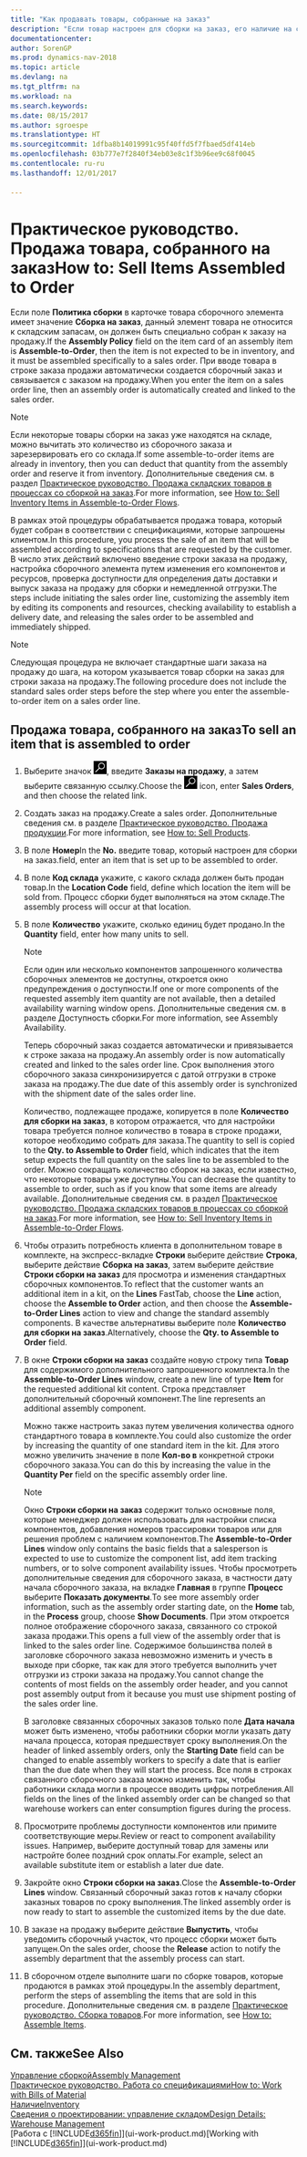 ```yaml
---
title: "Как продавать товары, собранные на заказ"
description: "Если товар настроен для сборки на заказ, его наличие на складе не ожидается, и товар должен быть собран специально для заказа на продажу. При вводе товара в строке заказа продажи автоматически создается сборочный заказ и связывается с заказом на продажу."
documentationcenter: 
author: SorenGP
ms.prod: dynamics-nav-2018
ms.topic: article
ms.devlang: na
ms.tgt_pltfrm: na
ms.workload: na
ms.search.keywords: 
ms.date: 08/15/2017
ms.author: sgroespe
ms.translationtype: HT
ms.sourcegitcommit: 1dfba8b14019991c95f40ffd5f7fbaed5df414eb
ms.openlocfilehash: 03b777e7f2840f34eb03e8c1f3b96ee9c68f0045
ms.contentlocale: ru-ru
ms.lasthandoff: 12/01/2017

---
```

# <a name="how-to-sell-items-assembled-to-order"></a><span data-ttu-id="f17bd-104">Практическое руководство. Продажа товара, собранного на заказ</span><span class="sxs-lookup"><span data-stu-id="f17bd-104">How to: Sell Items Assembled to Order</span></span>
<span data-ttu-id="f17bd-105">Если поле **Политика сборки** в карточке товара сборочного элемента имеет значение **Сборка на заказ**, данный элемент товара не относится к складским запасам, он должен быть специально собран к заказу на продажу.</span><span class="sxs-lookup"><span data-stu-id="f17bd-105">If the **Assembly Policy** field on the item card of an assembly item is **Assemble-to-Order**, then the item is not expected to be in inventory, and it must be assembled specifically to a sales order.</span></span> <span data-ttu-id="f17bd-106">При вводе товара в строке заказа продажи автоматически создается сборочный заказ и связывается с заказом на продажу.</span><span class="sxs-lookup"><span data-stu-id="f17bd-106">When you enter the item on a sales order line, then an assembly order is automatically created and linked to the sales order.</span></span>  

> [!NOTE]  
>  <span data-ttu-id="f17bd-107">Если некоторые товары сборки на заказ уже находятся на складе, можно вычитать это количество из сборочного заказа и зарезервировать его со склада.</span><span class="sxs-lookup"><span data-stu-id="f17bd-107">If some assemble-to-order items are already in inventory, then you can deduct that quantity from the assembly order and reserve it from inventory.</span></span> <span data-ttu-id="f17bd-108">Дополнительные сведения см. в раздел [Практическое руководство. Продажа складских товаров в процессах со сборкой на заказ](assembly-how-to-sell-assemble-to-order-items-and-inventory-items-together.md).</span><span class="sxs-lookup"><span data-stu-id="f17bd-108">For more information, see [How to: Sell Inventory Items in Assemble-to-Order Flows](assembly-how-to-sell-assemble-to-order-items-and-inventory-items-together.md).</span></span>  

<span data-ttu-id="f17bd-109">В рамках этой процедуры обрабатывается продажа товара, который будет собран в соответствии с спецификациями, которые запрошены клиентом.</span><span class="sxs-lookup"><span data-stu-id="f17bd-109">In this procedure, you process the sale of an item that will be assembled according to specifications that are requested by the customer.</span></span> <span data-ttu-id="f17bd-110">В число этих действий включено введение строки заказа на продажу, настройка сборочного элемента путем изменения его компонентов и ресурсов, проверка доступности для определения даты доставки и выпуск заказа на продажу для сборки и немедленной отгрузки.</span><span class="sxs-lookup"><span data-stu-id="f17bd-110">The steps include initiating the sales order line, customizing the assembly item by editing its components and resources, checking availability to establish a delivery date, and releasing the sales order to be assembled and immediately shipped.</span></span>  

> [!NOTE]  
>  <span data-ttu-id="f17bd-111">Следующая процедура не включает стандартные шаги заказа на продажу до шага, на котором указывается товар сборки на заказ для строки заказа на продажу.</span><span class="sxs-lookup"><span data-stu-id="f17bd-111">The following procedure does not include the standard sales order steps before the step where you enter the assemble-to-order item on a sales order line.</span></span>  

## <a name="to-sell-an-item-that-is-assembled-to-order"></a><span data-ttu-id="f17bd-112">Продажа товара, собранного на заказ</span><span class="sxs-lookup"><span data-stu-id="f17bd-112">To sell an item that is assembled to order</span></span>  
1.  <span data-ttu-id="f17bd-113">Выберите значок ![Поиск страницы или отчета](media/ui-search/search_small.png "Значок поиска страницы или отчета"), введите **Заказы на продажу**, а затем выберите связанную ссылку.</span><span class="sxs-lookup"><span data-stu-id="f17bd-113">Choose the ![Search for Page or Report](media/ui-search/search_small.png "Search for Page or Report icon") icon, enter **Sales Orders**, and then choose the related link.</span></span>  
2.  <span data-ttu-id="f17bd-114">Создать заказ на продажу.</span><span class="sxs-lookup"><span data-stu-id="f17bd-114">Create a sales order.</span></span> <span data-ttu-id="f17bd-115">Дополнительные сведения см. в разделе [Практическое руководство. Продажа продукции](sales-how-sell-products.md).</span><span class="sxs-lookup"><span data-stu-id="f17bd-115">For more information, see [How to: Sell Products](sales-how-sell-products.md).</span></span>  
3.  <span data-ttu-id="f17bd-116">В поле **Номер**</span><span class="sxs-lookup"><span data-stu-id="f17bd-116">In the **No.**</span></span> <span data-ttu-id="f17bd-117">введите товар, который настроен для сборки на заказ.</span><span class="sxs-lookup"><span data-stu-id="f17bd-117">field, enter an item that is set up to be assembled to order.</span></span>  
4.  <span data-ttu-id="f17bd-118">В поле **Код склада** укажите, с какого склада должен быть продан товар.</span><span class="sxs-lookup"><span data-stu-id="f17bd-118">In the **Location Code** field, define which location the item will be sold from.</span></span> <span data-ttu-id="f17bd-119">Процесс сборки будет выполняться на этом складе.</span><span class="sxs-lookup"><span data-stu-id="f17bd-119">The assembly process will occur at that location.</span></span>  
5.  <span data-ttu-id="f17bd-120">В поле **Количество** укажите, сколько единиц будет продано.</span><span class="sxs-lookup"><span data-stu-id="f17bd-120">In the **Quantity** field, enter how many units to sell.</span></span>  

    > [!NOTE]  
    >  <span data-ttu-id="f17bd-121">Если один или несколько компонентов запрошенного количества сборочных элементов не доступны, откроется окно предупреждения о доступности.</span><span class="sxs-lookup"><span data-stu-id="f17bd-121">If one or more components of the requested assembly item quantity are not available, then a detailed availability warning window opens.</span></span> <span data-ttu-id="f17bd-122">Дополнительные сведения см. в разделе Доступность сборки.</span><span class="sxs-lookup"><span data-stu-id="f17bd-122">For more information, see Assembly Availability.</span></span>  

    <span data-ttu-id="f17bd-123">Теперь сборочный заказ создается автоматически и привязывается к строке заказа на продажу.</span><span class="sxs-lookup"><span data-stu-id="f17bd-123">An assembly order is now automatically created and linked to the sales order line.</span></span> <span data-ttu-id="f17bd-124">Срок выполнения этого сборочного заказа синхронизируется с датой отгрузки в строке заказа на продажу.</span><span class="sxs-lookup"><span data-stu-id="f17bd-124">The due date of this assembly order is synchronized with the shipment date of the sales order line.</span></span>  

    <span data-ttu-id="f17bd-125">Количество, подлежащее продаже, копируется в поле **Количество для сборки на заказ**, в котором отражается, что для настройки товара требуется полное количество в товара в строке продажи, которое необходимо собрать для заказа.</span><span class="sxs-lookup"><span data-stu-id="f17bd-125">The quantity to sell is copied to the **Qty. to Assemble to Order** field, which indicates that the item setup expects the full quantity on the sales line to be assembled to the order.</span></span> <span data-ttu-id="f17bd-126">Можно сокращать количество сборок на заказ, если известно, что некоторые товары уже доступны.</span><span class="sxs-lookup"><span data-stu-id="f17bd-126">You can decrease the quantity to assemble to order, such as if you know that some items are already available.</span></span> <span data-ttu-id="f17bd-127">Дополнительные сведения см. в раздел [Практическое руководство. Продажа складских товаров в процессах со сборкой на заказ](assembly-how-to-sell-inventory-items-in-assemble-to-order-flows.md).</span><span class="sxs-lookup"><span data-stu-id="f17bd-127">For more information, see [How to: Sell Inventory Items in Assemble-to-Order Flows](assembly-how-to-sell-inventory-items-in-assemble-to-order-flows.md).</span></span>  

6.  <span data-ttu-id="f17bd-128">Чтобы отразить потребность клиента в дополнительном товаре в комплекте, на экспресс-вкладке **Строки** выберите действие **Строка**, выберите действие **Сборка на заказ**, затем выберите действие **Строки сборки на заказ** для просмотра и изменения стандартных сборочных компонентов.</span><span class="sxs-lookup"><span data-stu-id="f17bd-128">To reflect that the customer wants an additional item in a kit, on the **Lines** FastTab, choose the **Line** action, choose the **Assemble to Order** action, and then choose the **Assemble-to-Order Lines** action to view and change the standard assembly components.</span></span> <span data-ttu-id="f17bd-129">В качестве альтернативы выберите поле **Количество для сборки на заказ**.</span><span class="sxs-lookup"><span data-stu-id="f17bd-129">Alternatively, choose the **Qty. to Assemble to Order** field.</span></span>  
7.  <span data-ttu-id="f17bd-130">В окне **Строки сборки на заказ** создайте новую строку типа **Товар** для содержимого дополнительного запрошенного комплекта.</span><span class="sxs-lookup"><span data-stu-id="f17bd-130">In the **Assemble-to-Order Lines** window, create a new line of type **Item** for the requested additional kit content.</span></span> <span data-ttu-id="f17bd-131">Строка представляет дополнительный сборочный компонент.</span><span class="sxs-lookup"><span data-stu-id="f17bd-131">The line represents an additional assembly component.</span></span>  

    <span data-ttu-id="f17bd-132">Можно также настроить заказ путем увеличения количества одного стандартного товара в комплекте.</span><span class="sxs-lookup"><span data-stu-id="f17bd-132">You could also customize the order by increasing the quantity of one standard item in the kit.</span></span> <span data-ttu-id="f17bd-133">Для этого можно увеличить значение в поле **Кол-во в** конкретной строки сборочного заказа.</span><span class="sxs-lookup"><span data-stu-id="f17bd-133">You can do this by increasing the value in the **Quantity Per** field on the specific assembly order line.</span></span>  

    > [!NOTE]  
    >  <span data-ttu-id="f17bd-134">Окно **Строки сборки на заказ** содержит только основные поля, которые менеджер должен использовать для настройки списка компонентов, добавления номеров трассировки товаров или для решения проблем с наличием компонентов.</span><span class="sxs-lookup"><span data-stu-id="f17bd-134">The **Assemble-to-Order Lines** window only contains the basic fields that a salesperson is expected to use to customize the component list, add item tracking numbers, or to solve component availability issues.</span></span> <span data-ttu-id="f17bd-135">Чтобы просмотреть дополнительные сведения для сборочного заказа, в частности дату начала сборочного заказа, на вкладке **Главная** в группе **Процесс** выберите **Показать документы**.</span><span class="sxs-lookup"><span data-stu-id="f17bd-135">To see more assembly order information, such as the assembly order starting date, on the **Home** tab, in the **Process** group, choose **Show Documents**.</span></span> <span data-ttu-id="f17bd-136">При этом откроется полное отображение сборочного заказа, связанного со строкой заказа продажи.</span><span class="sxs-lookup"><span data-stu-id="f17bd-136">This opens a full view of the assembly order that is linked to the sales order line.</span></span> <span data-ttu-id="f17bd-137">Содержимое большинства полей в заголовке сборочного заказа невозможно изменить и учесть в выходе при сборке, так как для этого требуется выполнить учет отгрузки из строки заказа на продажу.</span><span class="sxs-lookup"><span data-stu-id="f17bd-137">You cannot change the contents of most fields on the assembly order header, and you cannot post assembly output from it because you must use shipment posting of the sales order line.</span></span>  
    >   
    >  <span data-ttu-id="f17bd-138">В заголовке связанных сборочных заказов только поле **Дата начала** может быть изменено, чтобы работники сборки могли указать дату начала процесса, которая предшествует сроку выполнения.</span><span class="sxs-lookup"><span data-stu-id="f17bd-138">On the header of linked assembly orders, only the **Starting Date** field can be changed to enable assembly workers to specify a date that is earlier than the due date when they will start the process.</span></span> <span data-ttu-id="f17bd-139">Все поля в строках связанного сборочного заказа можно изменить так, чтобы работники склада могли в процессе вводить цифры потребления.</span><span class="sxs-lookup"><span data-stu-id="f17bd-139">All fields on the lines of the linked assembly order can be changed so that warehouse workers can enter consumption figures during the process.</span></span>  

8.  <span data-ttu-id="f17bd-140">Просмотрите проблемы доступности компонентов или примите соответствующие меры.</span><span class="sxs-lookup"><span data-stu-id="f17bd-140">Review or react to component availability issues.</span></span> <span data-ttu-id="f17bd-141">Например, выберите доступный товар для замены или настройте более поздний срок оплаты.</span><span class="sxs-lookup"><span data-stu-id="f17bd-141">For example, select an available substitute item or establish a later due date.</span></span>  
9. <span data-ttu-id="f17bd-142">Закройте окно **Строки сборки на заказ**.</span><span class="sxs-lookup"><span data-stu-id="f17bd-142">Close the **Assemble-to-Order Lines** window.</span></span> <span data-ttu-id="f17bd-143">Связанный сборочный заказ готов к началу сборки заказных товаров по сроку выполнения.</span><span class="sxs-lookup"><span data-stu-id="f17bd-143">The linked assembly order is now ready to start to assemble the customized items by the due date.</span></span>  
10. <span data-ttu-id="f17bd-144">В заказе на продажу выберите действие **Выпустить**, чтобы уведомить сборочный участок, что процесс сборки может быть запущен.</span><span class="sxs-lookup"><span data-stu-id="f17bd-144">On the sales order, choose the **Release** action to notify the assembly department that the assembly process can start.</span></span>  
11. <span data-ttu-id="f17bd-145">В сборочном отделе выполните шаги по сборке товаров, которые продаются в рамках этой процедуры.</span><span class="sxs-lookup"><span data-stu-id="f17bd-145">In the assembly department, perform the steps of assembling the items that are sold in this procedure.</span></span> <span data-ttu-id="f17bd-146">Дополнительные сведения см. в разделе [Практическое руководство. Сборка товаров](assembly-how-to-assemble-items.md).</span><span class="sxs-lookup"><span data-stu-id="f17bd-146">For more information, see [How to: Assemble Items](assembly-how-to-assemble-items.md).</span></span>  

## <a name="see-also"></a><span data-ttu-id="f17bd-147">См. также</span><span class="sxs-lookup"><span data-stu-id="f17bd-147">See Also</span></span>  
[<span data-ttu-id="f17bd-148">Управление сборкой</span><span class="sxs-lookup"><span data-stu-id="f17bd-148">Assembly Management</span></span>](assembly-assemble-items.md)  
[<span data-ttu-id="f17bd-149">Практическое руководство. Работа со спецификациями</span><span class="sxs-lookup"><span data-stu-id="f17bd-149">How to: Work with Bills of Material</span></span>](inventory-how-work-BOMs.md)  
[<span data-ttu-id="f17bd-150">Наличие</span><span class="sxs-lookup"><span data-stu-id="f17bd-150">Inventory</span></span>](inventory-manage-inventory.md)  
[<span data-ttu-id="f17bd-151">Сведения о проектировании: управление складом</span><span class="sxs-lookup"><span data-stu-id="f17bd-151">Design Details: Warehouse Management</span></span>](design-details-warehouse-management.md)  
<span data-ttu-id="f17bd-152">[Работа с [!INCLUDE[d365fin](includes/d365fin_md.md)]](ui-work-product.md)</span><span class="sxs-lookup"><span data-stu-id="f17bd-152">[Working with [!INCLUDE[d365fin](includes/d365fin_md.md)]](ui-work-product.md)</span></span>

